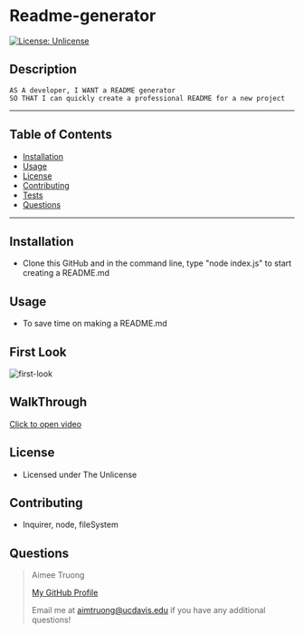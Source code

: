 
# Readme-generator

[![License: Unlicense](https://img.shields.io/badge/license-Unlicense-blue.svg)](http://unlicense.org/)

## Description
    AS A developer, I WANT a README generator
    SO THAT I can quickly create a professional README for a new project

---

## Table of Contents
- [Installation](#installation)
- [Usage](#usage)
- [License](#license)
- [Contributing](#contributing)
- [Tests](#tests)
- [Questions](#questions)

---

## Installation
- Clone this GitHub and in the command line, type "node index.js" to start creating a README.md


## Usage
- To save time on making a README.md


## First Look
![first-look](https://user-images.githubusercontent.com/95596045/155905113-1194a243-238a-46ed-9a1e-658c929a25d9.JPG)

## WalkThrough
[Click to open video](https://drive.google.com/file/d/12LNyABavmAMZE0kGNq4DgkVbqejrsMzd/view?usp=sharing)

## License
- Licensed under The Unlicense


## Contributing
- Inquirer, node, fileSystem


## Questions
>Aimee Truong
>
>[My GitHub Profile](https://github.com/aimtruong)
>
>Email me at aimtruong@ucdavis.edu if you have any additional questions!

    
